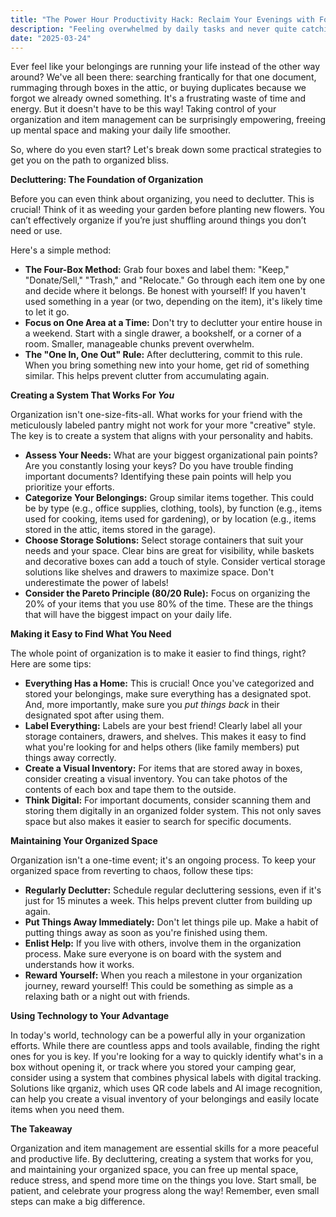 ```yaml
---
title: "The Power Hour Productivity Hack: Reclaim Your Evenings with Focused Action"
description: "Feeling overwhelmed by daily tasks and never quite catching up? This post introduces the 'Power Hour' productivity technique, a simple method for tackling your to-do list with focused attention. Learn how to identify your most important tasks, eliminate distractions, and maximize your productivity in short, dedicated bursts of time."
date: "2025-03-24"
---
```


Ever feel like your belongings are running your life instead of the other way around? We've all been there: searching frantically for that one document, rummaging through boxes in the attic, or buying duplicates because we forgot we already owned something. It's a frustrating waste of time and energy. But it doesn't have to be this way! Taking control of your organization and item management can be surprisingly empowering, freeing up mental space and making your daily life smoother.

So, where do you even start? Let's break down some practical strategies to get you on the path to organized bliss.

**Decluttering: The Foundation of Organization**

Before you can even think about organizing, you need to declutter. This is crucial! Think of it as weeding your garden before planting new flowers. You can’t effectively organize if you’re just shuffling around things you don’t need or use.

Here's a simple method:

*   **The Four-Box Method:** Grab four boxes and label them: "Keep," "Donate/Sell," "Trash," and "Relocate." Go through each item one by one and decide where it belongs. Be honest with yourself! If you haven't used something in a year (or two, depending on the item), it's likely time to let it go.
*   **Focus on One Area at a Time:** Don't try to declutter your entire house in a weekend. Start with a single drawer, a bookshelf, or a corner of a room. Smaller, manageable chunks prevent overwhelm.
*   **The "One In, One Out" Rule:** After decluttering, commit to this rule. When you bring something new into your home, get rid of something similar. This helps prevent clutter from accumulating again.

**Creating a System That Works For *You***

Organization isn't one-size-fits-all. What works for your friend with the meticulously labeled pantry might not work for your more "creative" style. The key is to create a system that aligns with your personality and habits.

*   **Assess Your Needs:** What are your biggest organizational pain points? Are you constantly losing your keys? Do you have trouble finding important documents? Identifying these pain points will help you prioritize your efforts.
*   **Categorize Your Belongings:** Group similar items together. This could be by type (e.g., office supplies, clothing, tools), by function (e.g., items used for cooking, items used for gardening), or by location (e.g., items stored in the attic, items stored in the garage).
*   **Choose Storage Solutions:** Select storage containers that suit your needs and your space. Clear bins are great for visibility, while baskets and decorative boxes can add a touch of style. Consider vertical storage solutions like shelves and drawers to maximize space. Don't underestimate the power of labels!
*   **Consider the Pareto Principle (80/20 Rule):** Focus on organizing the 20% of your items that you use 80% of the time. These are the things that will have the biggest impact on your daily life.

**Making it Easy to Find What You Need**

The whole point of organization is to make it easier to find things, right? Here are some tips:

*   **Everything Has a Home:** This is crucial! Once you've categorized and stored your belongings, make sure everything has a designated spot. And, more importantly, make sure you *put things back* in their designated spot after using them.
*   **Label Everything:** Labels are your best friend! Clearly label all your storage containers, drawers, and shelves. This makes it easy to find what you're looking for and helps others (like family members) put things away correctly.
*   **Create a Visual Inventory:** For items that are stored away in boxes, consider creating a visual inventory. You can take photos of the contents of each box and tape them to the outside.
*   **Think Digital:** For important documents, consider scanning them and storing them digitally in an organized folder system. This not only saves space but also makes it easier to search for specific documents.

**Maintaining Your Organized Space**

Organization isn't a one-time event; it's an ongoing process. To keep your organized space from reverting to chaos, follow these tips:

*   **Regularly Declutter:** Schedule regular decluttering sessions, even if it's just for 15 minutes a week. This helps prevent clutter from building up again.
*   **Put Things Away Immediately:** Don't let things pile up. Make a habit of putting things away as soon as you're finished using them.
*   **Enlist Help:** If you live with others, involve them in the organization process. Make sure everyone is on board with the system and understands how it works.
*   **Reward Yourself:** When you reach a milestone in your organization journey, reward yourself! This could be something as simple as a relaxing bath or a night out with friends.

**Using Technology to Your Advantage**

In today's world, technology can be a powerful ally in your organization efforts. While there are countless apps and tools available, finding the right ones for you is key. If you're looking for a way to quickly identify what's in a box without opening it, or track where you stored your camping gear, consider using a system that combines physical labels with digital tracking. Solutions like qrganiz, which uses QR code labels and AI image recognition, can help you create a visual inventory of your belongings and easily locate items when you need them.

**The Takeaway**

Organization and item management are essential skills for a more peaceful and productive life. By decluttering, creating a system that works for you, and maintaining your organized space, you can free up mental space, reduce stress, and spend more time on the things you love. Start small, be patient, and celebrate your progress along the way! Remember, even small steps can make a big difference.